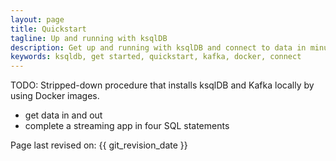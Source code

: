 ```yaml
---
layout: page
title: Quickstart
tagline: Up and running with ksqlDB
description: Get up and running with ksqlDB and connect to data in minutes.
keywords: ksqldb, get started, quickstart, kafka, docker, connect
---
```


TODO: Stripped-down procedure that installs ksqlDB and Kafka locally by using
Docker images.

- get data in and out
- complete a streaming app in four SQL statements

Page last revised on: {{ git_revision_date }}
